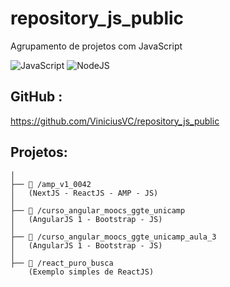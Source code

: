 # repository_js_public
Agrupamento de projetos com JavaScript


![JavaScript](https://img.shields.io/badge/JavaScript-F7DF1E?style=for-the-badge&logo=javascript&logoColor=black) ![NodeJS](https://img.shields.io/badge/node.js-6DA55F?style=for-the-badge&logo=node.js&logoColor=white)

## GitHub : 

https://github.com/ViniciusVC/repository_js_public

## Projetos:
```
│
├── 📂 /amp_v1_0042
│   (NextJS - ReactJS - AMP - JS)
│
├── 📂 /curso_angular_moocs_ggte_unicamp
│   (AngularJS 1 - Bootstrap - JS) 
│
├── 📂 /curso_angular_moocs_ggte_unicamp_aula_3
│   (AngularJS 1 - Bootstrap - JS) 
│
├── 📂 /react_puro_busca
    (Exemplo simples de ReactJS)
```

